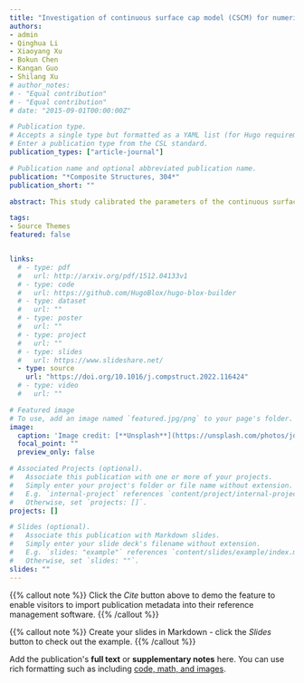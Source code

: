 ```yaml
---
title: "Investigation of continuous surface cap model (CSCM) for numerical simulation of strain-hardening fibre-reinforced cementitious composites against low-velocity impacts"
authors:
- admin
- Qinghua Li
- Xiaoyang Xu
- Bokun Chen
- Kangan Guo
- Shilang Xu
# author_notes:
# - "Equal contribution"
# - "Equal contribution"
# date: "2015-09-01T00:00:00Z"

# Publication type.
# Accepts a single type but formatted as a YAML list (for Hugo requirements).
# Enter a publication type from the CSL standard.
publication_types: ["article-journal"]

# Publication name and optional abbreviated publication name.
publication: "*Composite Structures, 304*"
publication_short: ""

abstract: This study calibrated the parameters of the continuous surface cap model (CSCM) for ultra-high toughness cementitious composites (UHTCC) with compressive strength from 25 MPa to 75 MPa, and the calibrated parameters could describe the mechanical behaviour of UHTCC, including the deviatoric response, volumetric response, tensile strain-hardening behaviour, strain rate effect, as well as the reduction of tensile strain-hardening behaviour at higher strain rate. The drop-weight impact tests on the reinforced concrete slab and reinforced UHTCC slab were proceeded to validate the soundness of the calibrated CSCM. The results show that the calibrated CSCM could accurately predict the impact response of reinforced UHTCC slab, and the most accurate simulation results were achieved in the model of the hexahedral elements with a mesh size of 10 mm. The calibrated CSCM parameters for UTHCC are expected to extend the application of UHTCC in the field of impact engineering.

tags:
- Source Themes
featured: false


links:
  # - type: pdf
  #   url: http://arxiv.org/pdf/1512.04133v1
  # - type: code
  #   url: https://github.com/HugoBlox/hugo-blox-builder
  # - type: dataset
  #   url: ""
  # - type: poster
  #   url: ""
  # - type: project
  #   url: ""
  # - type: slides
  #   url: https://www.slideshare.net/
  - type: source
    url: "https://doi.org/10.1016/j.compstruct.2022.116424"
  # - type: video
  #   url: ""

# Featured image
# To use, add an image named `featured.jpg/png` to your page's folder. 
image:
  caption: 'Image credit: [**Unsplash**](https://unsplash.com/photos/jdD8gXaTZsc)'
  focal_point: ""
  preview_only: false

# Associated Projects (optional).
#   Associate this publication with one or more of your projects.
#   Simply enter your project's folder or file name without extension.
#   E.g. `internal-project` references `content/project/internal-project/index.md`.
#   Otherwise, set `projects: []`.
projects: []

# Slides (optional).
#   Associate this publication with Markdown slides.
#   Simply enter your slide deck's filename without extension.
#   E.g. `slides: "example"` references `content/slides/example/index.md`.
#   Otherwise, set `slides: ""`.
slides: ""
---
```


{{% callout note %}}
Click the *Cite* button above to demo the feature to enable visitors to import publication metadata into their reference management software.
{{% /callout %}}

{{% callout note %}}
Create your slides in Markdown - click the *Slides* button to check out the example.
{{% /callout %}}

Add the publication's **full text** or **supplementary notes** here. You can use rich formatting such as including [code, math, and images](https://docs.hugoblox.com/content/writing-markdown-latex/).
